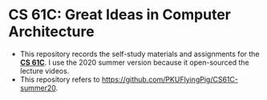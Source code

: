 # CS 61C: Great Ideas in Computer Architecture

* This repository records the self-study materials and assignments for the **[CS 61C](https://inst.eecs.berkeley.edu/~cs61c/su20/)**. I use the 2020 summer version because it open-sourced the lecture videos.
* This repository refers to https://github.com/PKUFlyingPig/CS61C-summer20. 
